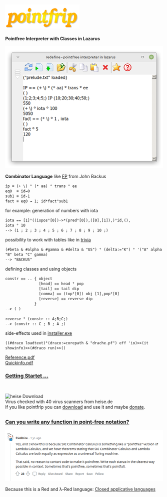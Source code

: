 ## ![pointfrip](https://raw.githubusercontent.com/metazip/pointfrip/main/pflogo.png)
**Pointfree Interpreter with Classes in Lazarus**
 
![screenshot](https://raw.githubusercontent.com/metazip/pointfrip/main/tahomapointfrip.png)
  
  
**Combinator Language** like [FP](https://dl.acm.org/doi/pdf/10.1145/359576.359579) from John Backus

    ip ≡ (+ \) ° (* aa) ° trans ° ee
    eq0  ≡ id=0
    sub1 ≡ id-1
    fact ≡ eq0 → 1; id*fact°sub1

for example: generation of numbers with iota

    iota == [1]°((ispos°[0])->*(pred°[0]),([0],[1]),)°id,(),
    iota ° 10
    --> (1 ; 2 ; 3 ; 4 ; 5 ; 6 ; 7 ; 8 ; 9 ; 10 ;)

possibility to work with tables like in [trivia](https://esolangs.org/wiki/FP_trivia)

    (#beta & #alpha & #gamma & #delta & "US") ° (delta:="K") ° '("A" alpha "B" beta "C" gamma)
    --> "BACKUS"

defining classes and using objects

    constr == .. { object
                   [head] == head ° pop
                   [tail] == tail dip
                   [comma] == (top°[0]) obj [1],pop°[0]
                   [reverse] == reverse dip
                 }
    --> ( )
    
    reverse ° (constr :: A;B;C;)
    --> (constr :: C ; B ; A ;)

side-effects used in [installer.exe](https://github.com/metazip/pointfrip/tree/main/installer)

    ((#draco loadtext)°(draco:=corepath & "drache.pf") eff 'io)>>(it showinfo)>>(#draco run)>>()

[Reference.pdf](https://github.com/metazip/pointfrip/blob/main/examples/documents/reference.pdf) \
[Quickinfo.pdf](https://github.com/metazip/pointfrip/blob/main/examples/documents/quickinfo.pdf)

### [Getting Startet ...](https://github.com/metazip/pointfrip/blob/main/Getting%20Started.md)


##
\
![heise Download](https://www.heise.de/software/icons/download_logo1.png)\
Virus checked with 40 virus scanners from heise.de\
If you like pointfrip you can [download](https://www.heise.de/download/product/fp-trivia) and use it and maybe [donate](https://pf-system.github.io/Page3.html).



##
### [Can you write any function in point-free notation?](https://www.reddit.com/r/haskell/comments/o4zyz5/can_you_write_any_function_in_pointfree_notation/)
![friedbrice](https://raw.githubusercontent.com/metazip/pointfrip/main/backus-fp/friedbrice1.png)


Because this is a Red and λ-Red language: [Closed applicative languages](http://dirkgerrits.com/publications/john-backus.pdf#section.8)

